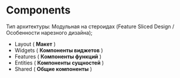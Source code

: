 # Components
Тип архитектуры: Модульная на стероидах (Feature Sliced Design / Особенности нарезного дизайна);

- Layout ( **Макет** )
- Widgets ( **Компоненты виджетов** )
- Features ( **Компоненты функций** )
- Entities ( **Компоненты сущностей** )
- Shared ( **Общие компоненты** )


